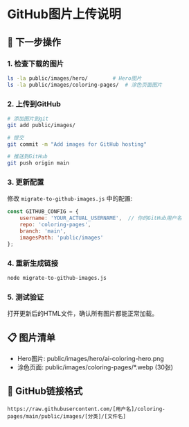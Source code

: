 # GitHub图片上传说明

## 🎯 下一步操作

### 1. 检查下载的图片
```bash
ls -la public/images/hero/        # Hero图片
ls -la public/images/coloring-pages/  # 涂色页面图片
```

### 2. 上传到GitHub
```bash
# 添加图片到git
git add public/images/

# 提交
git commit -m "Add images for GitHub hosting"

# 推送到GitHub
git push origin main
```

### 3. 更新配置
修改 `migrate-to-github-images.js` 中的配置:
```javascript
const GITHUB_CONFIG = {
    username: 'YOUR_ACTUAL_USERNAME',  // 你的GitHub用户名
    repo: 'coloring-pages',
    branch: 'main',
    imagesPath: 'public/images'
};
```

### 4. 重新生成链接
```bash
node migrate-to-github-images.js
```

### 5. 测试验证
打开更新后的HTML文件，确认所有图片都能正常加载。

## 📋 图片清单
- Hero图片: public/images/hero/ai-coloring-hero.png
- 涂色页面: public/images/coloring-pages/*.webp (30张)

## 🔗 GitHub链接格式
`https://raw.githubusercontent.com/[用户名]/coloring-pages/main/public/images/[分类]/[文件名]`
